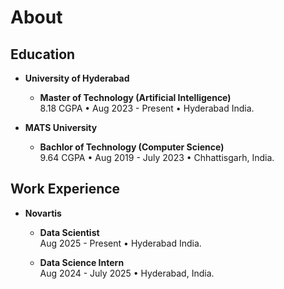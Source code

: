 # About

<!-- I’m a data science intern at [@Novartis](#) and currently working on my master’s [@UOH](https://uohyd.ac.in). I have a background in computer science, having completed my four-year bachelor's degree. Before getting into AI and data science, I worked as a full-stack web developer, mainly handling backend development. Over time, I’ve built solid skills in Python and various AI-related libraries, which help me work on data-driven projects and problem-solving.

Aside from work and studies, I like contributing to open-source projects. I enjoy building and improving things that others can use while learning from the community. I also like writing about my experiences with AI, software development, and the challenges I come across. Whether it’s coding, researching, or sharing ideas, I’m always looking to learn and do something useful. -->

## Education

<div class="grid cards" markdown>

-   __University of Hyderabad__
    
    * __Master of Technology (Artificial Intelligence)__ <br> 8.18 CGPA • Aug 2023 - Present • Hyderabad India.

</div>

<div class="grid cards" markdown>

-   __MATS University__
    
    * __Bachlor of Technology (Computer Science)__ <br> 9.64 CGPA • Aug 2019 - July 2023 • Chhattisgarh, India.

</div>

## Work Experience

<div class="grid cards" markdown>

-   __Novartis__
    
    * __Data Scientist__ <br> Aug 2025 - Present • Hyderabad India.

    * __Data Science Intern__ <br> Aug 2024 - July 2025 • Hyderabad, India.

</div>